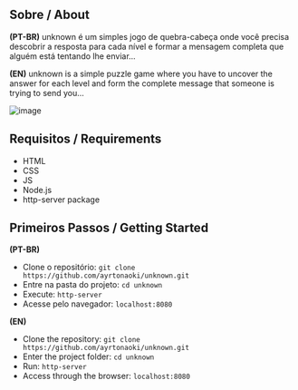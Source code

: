 ## Sobre / About

**(PT-BR)** 
unknown é um simples jogo de quebra-cabeça onde você precisa descobrir a resposta para cada nível e formar a mensagem completa que alguém está tentando lhe enviar...

**(EN)** 
unknown is a simple puzzle game where you have to uncover the answer for each level and form the complete message that someone is trying to send you...

![image](https://github.com/user-attachments/assets/f970f25f-426e-4f51-a2b6-0c553edf1f96)

## Requisitos / Requirements 
- HTML
- CSS
- JS
- Node.js
- http-server package

##  Primeiros Passos / Getting Started

**(PT-BR)**
- Clone o repositório: `git clone https://github.com/ayrtonaoki/unknown.git`
- Entre na pasta do projeto: `cd unknown`
- Execute: `http-server`
- Acesse pelo navegador: `localhost:8080`

**(EN)**
- Clone the repository: `git clone https://github.com/ayrtonaoki/unknown.git`
- Enter the project folder: `cd unknown`
- Run: `http-server`
- Access through the browser: `localhost:8080`
